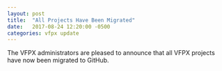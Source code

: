 ```yaml
---
layout: post
title:  "All Projects Have Been Migrated"
date:   2017-08-24 12:20:00 -0500
categories: vfpx update
---
```


The VFPX administrators are pleased to announce that all VFPX projects have now been migrated to GitHub.